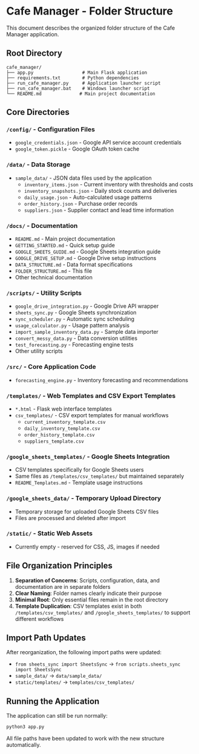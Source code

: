 # Cafe Manager - Folder Structure

This document describes the organized folder structure of the Cafe Manager application.

## Root Directory
```
cafe_manager/
├── app.py                  # Main Flask application
├── requirements.txt        # Python dependencies
├── run_cafe_manager.py     # Application launcher script
├── run_cafe_manager.bat    # Windows launcher script
└── README.md              # Main project documentation
```

## Core Directories

### `/config/` - Configuration Files
- `google_credentials.json` - Google API service account credentials
- `google_token.pickle` - Google OAuth token cache

### `/data/` - Data Storage
- `sample_data/` - JSON data files used by the application
  - `inventory_items.json` - Current inventory with thresholds and costs
  - `inventory_snapshots.json` - Daily stock counts and deliveries
  - `daily_usage.json` - Auto-calculated usage patterns
  - `order_history.json` - Purchase order records
  - `suppliers.json` - Supplier contact and lead time information

### `/docs/` - Documentation
- `README.md` - Main project documentation
- `GETTING_STARTED.md` - Quick setup guide
- `GOOGLE_SHEETS_GUIDE.md` - Google Sheets integration guide
- `GOOGLE_DRIVE_SETUP.md` - Google Drive setup instructions
- `DATA_STRUCTURE.md` - Data format specifications
- `FOLDER_STRUCTURE.md` - This file
- Other technical documentation

### `/scripts/` - Utility Scripts
- `google_drive_integration.py` - Google Drive API wrapper
- `sheets_sync.py` - Google Sheets synchronization
- `sync_scheduler.py` - Automatic sync scheduling
- `usage_calculator.py` - Usage pattern analysis
- `import_sample_inventory_data.py` - Sample data importer
- `convert_messy_data.py` - Data conversion utilities
- `test_forecasting.py` - Forecasting engine tests
- Other utility scripts

### `/src/` - Core Application Code
- `forecasting_engine.py` - Inventory forecasting and recommendations

### `/templates/` - Web Templates and CSV Export Templates
- `*.html` - Flask web interface templates
- `csv_templates/` - CSV export templates for manual workflows
  - `current_inventory_template.csv`
  - `daily_inventory_template.csv`
  - `order_history_template.csv`
  - `suppliers_template.csv`

### `/google_sheets_templates/` - Google Sheets Integration
- CSV templates specifically for Google Sheets users
- Same files as `/templates/csv_templates/` but maintained separately
- `README_Templates.md` - Template usage instructions

### `/google_sheets_data/` - Temporary Upload Directory
- Temporary storage for uploaded Google Sheets CSV files
- Files are processed and deleted after import

### `/static/` - Static Web Assets
- Currently empty - reserved for CSS, JS, images if needed

## File Organization Principles

1. **Separation of Concerns**: Scripts, configuration, data, and documentation are in separate folders
2. **Clear Naming**: Folder names clearly indicate their purpose
3. **Minimal Root**: Only essential files remain in the root directory
4. **Template Duplication**: CSV templates exist in both `/templates/csv_templates/` and `/google_sheets_templates/` to support different workflows

## Import Path Updates

After reorganization, the following import paths were updated:
- `from sheets_sync import SheetsSync` → `from scripts.sheets_sync import SheetsSync`
- `sample_data/` → `data/sample_data/`
- `static/templates/` → `templates/csv_templates/`

## Running the Application

The application can still be run normally:
```bash
python3 app.py
```

All file paths have been updated to work with the new structure automatically.